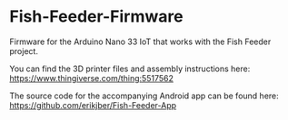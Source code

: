 # Fish-Feeder-Firmware
Firmware for the Arduino Nano 33 IoT that works with the Fish Feeder project.

You can find the 3D printer files and assembly instructions here:
https://www.thingiverse.com/thing:5517562 

The source code for the accompanying Android app can be found here: 
https://github.com/erikjber/Fish-Feeder-App  



